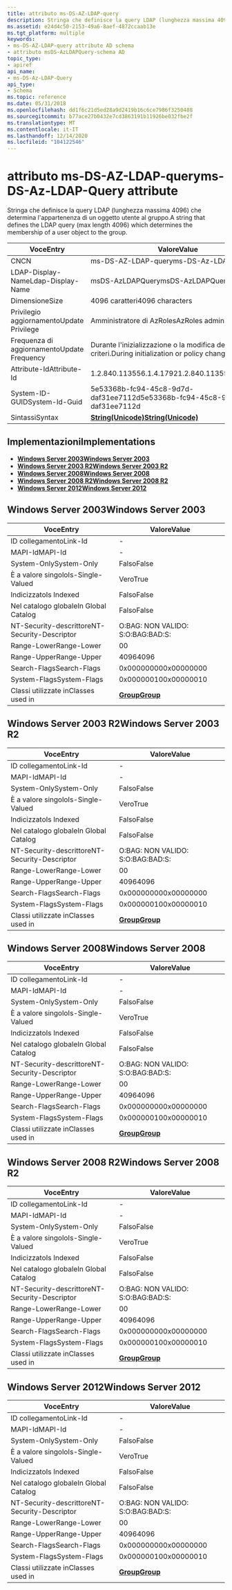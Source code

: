 ```yaml
---
title: attributo ms-DS-AZ-LDAP-query
description: Stringa che definisce la query LDAP (lunghezza massima 4096) che determina l'appartenenza di un oggetto utente al gruppo.
ms.assetid: e24d4c50-2153-49a6-8aef-4872ccaab13e
ms.tgt_platform: multiple
keywords:
- ms-DS-AZ-LDAP-query attribute AD schema
- attributo msDS-AzLDAPQuery-schema AD
topic_type:
- apiref
api_name:
- ms-DS-Az-LDAP-Query
api_type:
- Schema
ms.topic: reference
ms.date: 05/31/2018
ms.openlocfilehash: dd1f6c21d5ed28a9d2419b16c6ce7986f3250488
ms.sourcegitcommit: b77ace27b0432e7cd3863191b11926be032fbe2f
ms.translationtype: MT
ms.contentlocale: it-IT
ms.lasthandoff: 12/14/2020
ms.locfileid: "104122546"
---
```

# <a name="ms-ds-az-ldap-query-attribute"></a><span data-ttu-id="0dcc9-105">attributo ms-DS-AZ-LDAP-query</span><span class="sxs-lookup"><span data-stu-id="0dcc9-105">ms-DS-Az-LDAP-Query attribute</span></span>

<span data-ttu-id="0dcc9-106">Stringa che definisce la query LDAP (lunghezza massima 4096) che determina l'appartenenza di un oggetto utente al gruppo.</span><span class="sxs-lookup"><span data-stu-id="0dcc9-106">A string that defines the LDAP query (max length 4096) which determines the membership of a user object to the group.</span></span>



| <span data-ttu-id="0dcc9-107">Voce</span><span class="sxs-lookup"><span data-stu-id="0dcc9-107">Entry</span></span> | <span data-ttu-id="0dcc9-108">Valore</span><span class="sxs-lookup"><span data-stu-id="0dcc9-108">Value</span></span> |
|-------------------|---------------------------------------------|
| <span data-ttu-id="0dcc9-109">CN</span><span class="sxs-lookup"><span data-stu-id="0dcc9-109">CN</span></span>                | <span data-ttu-id="0dcc9-110">ms-DS-AZ-LDAP-query</span><span class="sxs-lookup"><span data-stu-id="0dcc9-110">ms-DS-Az-LDAP-Query</span></span>                         |
| <span data-ttu-id="0dcc9-111">LDAP-Display-Name</span><span class="sxs-lookup"><span data-stu-id="0dcc9-111">Ldap-Display-Name</span></span> | <span data-ttu-id="0dcc9-112">msDS-AzLDAPQuery</span><span class="sxs-lookup"><span data-stu-id="0dcc9-112">msDS-AzLDAPQuery</span></span>                            |
| <span data-ttu-id="0dcc9-113">Dimensione</span><span class="sxs-lookup"><span data-stu-id="0dcc9-113">Size</span></span>              | <span data-ttu-id="0dcc9-114">4096 caratteri</span><span class="sxs-lookup"><span data-stu-id="0dcc9-114">4096 characters</span></span>                             |
| <span data-ttu-id="0dcc9-115">Privilegio aggiornamento</span><span class="sxs-lookup"><span data-stu-id="0dcc9-115">Update Privilege</span></span>  | <span data-ttu-id="0dcc9-116">Amministratore di AzRoles</span><span class="sxs-lookup"><span data-stu-id="0dcc9-116">AzRoles admin</span></span>                               |
| <span data-ttu-id="0dcc9-117">Frequenza di aggiornamento</span><span class="sxs-lookup"><span data-stu-id="0dcc9-117">Update Frequency</span></span>  | <span data-ttu-id="0dcc9-118">Durante l'inizializzazione o la modifica dei criteri.</span><span class="sxs-lookup"><span data-stu-id="0dcc9-118">During initialization or policy change.</span></span>     |
| <span data-ttu-id="0dcc9-119">Attribute-Id</span><span class="sxs-lookup"><span data-stu-id="0dcc9-119">Attribute-Id</span></span>      | <span data-ttu-id="0dcc9-120">1.2.840.113556.1.4.1792</span><span class="sxs-lookup"><span data-stu-id="0dcc9-120">1.2.840.113556.1.4.1792</span></span>                     |
| <span data-ttu-id="0dcc9-121">System-ID-GUID</span><span class="sxs-lookup"><span data-stu-id="0dcc9-121">System-Id-Guid</span></span>    | <span data-ttu-id="0dcc9-122">5e53368b-fc94-45c8-9d7d-daf31ee7112d</span><span class="sxs-lookup"><span data-stu-id="0dcc9-122">5e53368b-fc94-45c8-9d7d-daf31ee7112d</span></span>        |
| <span data-ttu-id="0dcc9-123">Sintassi</span><span class="sxs-lookup"><span data-stu-id="0dcc9-123">Syntax</span></span>            | [<span data-ttu-id="0dcc9-124">**String(Unicode)**</span><span class="sxs-lookup"><span data-stu-id="0dcc9-124">**String(Unicode)**</span></span>](s-string-unicode.md) |



## <a name="implementations"></a><span data-ttu-id="0dcc9-125">Implementazioni</span><span class="sxs-lookup"><span data-stu-id="0dcc9-125">Implementations</span></span>

-   [<span data-ttu-id="0dcc9-126">**Windows Server 2003**</span><span class="sxs-lookup"><span data-stu-id="0dcc9-126">**Windows Server 2003**</span></span>](#windows-server-2003)
-   [<span data-ttu-id="0dcc9-127">**Windows Server 2003 R2**</span><span class="sxs-lookup"><span data-stu-id="0dcc9-127">**Windows Server 2003 R2**</span></span>](#windows-server-2003-r2)
-   [<span data-ttu-id="0dcc9-128">**Windows Server 2008**</span><span class="sxs-lookup"><span data-stu-id="0dcc9-128">**Windows Server 2008**</span></span>](#windows-server-2008)
-   [<span data-ttu-id="0dcc9-129">**Windows Server 2008 R2**</span><span class="sxs-lookup"><span data-stu-id="0dcc9-129">**Windows Server 2008 R2**</span></span>](#windows-server-2008-r2)
-   [<span data-ttu-id="0dcc9-130">**Windows Server 2012**</span><span class="sxs-lookup"><span data-stu-id="0dcc9-130">**Windows Server 2012**</span></span>](#windows-server-2012)

## <a name="windows-server-2003"></a><span data-ttu-id="0dcc9-131">Windows Server 2003</span><span class="sxs-lookup"><span data-stu-id="0dcc9-131">Windows Server 2003</span></span>



| <span data-ttu-id="0dcc9-132">Voce</span><span class="sxs-lookup"><span data-stu-id="0dcc9-132">Entry</span></span> | <span data-ttu-id="0dcc9-133">Valore</span><span class="sxs-lookup"><span data-stu-id="0dcc9-133">Value</span></span> |
|------------------------|-------------------------------------|
| <span data-ttu-id="0dcc9-134">ID collegamento</span><span class="sxs-lookup"><span data-stu-id="0dcc9-134">Link-Id</span></span>                | \-                                  |
| <span data-ttu-id="0dcc9-135">MAPI-Id</span><span class="sxs-lookup"><span data-stu-id="0dcc9-135">MAPI-Id</span></span>                | \-                                  |
| <span data-ttu-id="0dcc9-136">System-Only</span><span class="sxs-lookup"><span data-stu-id="0dcc9-136">System-Only</span></span>            | <span data-ttu-id="0dcc9-137">Falso</span><span class="sxs-lookup"><span data-stu-id="0dcc9-137">False</span></span>                               |
| <span data-ttu-id="0dcc9-138">È a valore singolo</span><span class="sxs-lookup"><span data-stu-id="0dcc9-138">Is-Single-Valued</span></span>       | <span data-ttu-id="0dcc9-139">Vero</span><span class="sxs-lookup"><span data-stu-id="0dcc9-139">True</span></span>                                |
| <span data-ttu-id="0dcc9-140">Indicizzato</span><span class="sxs-lookup"><span data-stu-id="0dcc9-140">Is Indexed</span></span>             | <span data-ttu-id="0dcc9-141">Falso</span><span class="sxs-lookup"><span data-stu-id="0dcc9-141">False</span></span>                               |
| <span data-ttu-id="0dcc9-142">Nel catalogo globale</span><span class="sxs-lookup"><span data-stu-id="0dcc9-142">In Global Catalog</span></span>      | <span data-ttu-id="0dcc9-143">Falso</span><span class="sxs-lookup"><span data-stu-id="0dcc9-143">False</span></span>                               |
| <span data-ttu-id="0dcc9-144">NT-Security-descrittore</span><span class="sxs-lookup"><span data-stu-id="0dcc9-144">NT-Security-Descriptor</span></span> | <span data-ttu-id="0dcc9-145">O:BAG: NON VALIDO: S:</span><span class="sxs-lookup"><span data-stu-id="0dcc9-145">O:BAG:BAD:S:</span></span>                        |
| <span data-ttu-id="0dcc9-146">Range-Lower</span><span class="sxs-lookup"><span data-stu-id="0dcc9-146">Range-Lower</span></span>            | <span data-ttu-id="0dcc9-147">0</span><span class="sxs-lookup"><span data-stu-id="0dcc9-147">0</span></span>                                   |
| <span data-ttu-id="0dcc9-148">Range-Upper</span><span class="sxs-lookup"><span data-stu-id="0dcc9-148">Range-Upper</span></span>            | <span data-ttu-id="0dcc9-149">4096</span><span class="sxs-lookup"><span data-stu-id="0dcc9-149">4096</span></span>                                |
| <span data-ttu-id="0dcc9-150">Search-Flags</span><span class="sxs-lookup"><span data-stu-id="0dcc9-150">Search-Flags</span></span>           | <span data-ttu-id="0dcc9-151">0x00000000</span><span class="sxs-lookup"><span data-stu-id="0dcc9-151">0x00000000</span></span>                          |
| <span data-ttu-id="0dcc9-152">System-Flags</span><span class="sxs-lookup"><span data-stu-id="0dcc9-152">System-Flags</span></span>           | <span data-ttu-id="0dcc9-153">0x00000010</span><span class="sxs-lookup"><span data-stu-id="0dcc9-153">0x00000010</span></span>                          |
| <span data-ttu-id="0dcc9-154">Classi utilizzate in</span><span class="sxs-lookup"><span data-stu-id="0dcc9-154">Classes used in</span></span>        | [<span data-ttu-id="0dcc9-155">**Group**</span><span class="sxs-lookup"><span data-stu-id="0dcc9-155">**Group**</span></span>](c-group.md)<br/> |



## <a name="windows-server-2003-r2"></a><span data-ttu-id="0dcc9-156">Windows Server 2003 R2</span><span class="sxs-lookup"><span data-stu-id="0dcc9-156">Windows Server 2003 R2</span></span>



| <span data-ttu-id="0dcc9-157">Voce</span><span class="sxs-lookup"><span data-stu-id="0dcc9-157">Entry</span></span> | <span data-ttu-id="0dcc9-158">Valore</span><span class="sxs-lookup"><span data-stu-id="0dcc9-158">Value</span></span> |
|------------------------|-------------------------------------|
| <span data-ttu-id="0dcc9-159">ID collegamento</span><span class="sxs-lookup"><span data-stu-id="0dcc9-159">Link-Id</span></span>                | \-                                  |
| <span data-ttu-id="0dcc9-160">MAPI-Id</span><span class="sxs-lookup"><span data-stu-id="0dcc9-160">MAPI-Id</span></span>                | \-                                  |
| <span data-ttu-id="0dcc9-161">System-Only</span><span class="sxs-lookup"><span data-stu-id="0dcc9-161">System-Only</span></span>            | <span data-ttu-id="0dcc9-162">Falso</span><span class="sxs-lookup"><span data-stu-id="0dcc9-162">False</span></span>                               |
| <span data-ttu-id="0dcc9-163">È a valore singolo</span><span class="sxs-lookup"><span data-stu-id="0dcc9-163">Is-Single-Valued</span></span>       | <span data-ttu-id="0dcc9-164">Vero</span><span class="sxs-lookup"><span data-stu-id="0dcc9-164">True</span></span>                                |
| <span data-ttu-id="0dcc9-165">Indicizzato</span><span class="sxs-lookup"><span data-stu-id="0dcc9-165">Is Indexed</span></span>             | <span data-ttu-id="0dcc9-166">Falso</span><span class="sxs-lookup"><span data-stu-id="0dcc9-166">False</span></span>                               |
| <span data-ttu-id="0dcc9-167">Nel catalogo globale</span><span class="sxs-lookup"><span data-stu-id="0dcc9-167">In Global Catalog</span></span>      | <span data-ttu-id="0dcc9-168">Falso</span><span class="sxs-lookup"><span data-stu-id="0dcc9-168">False</span></span>                               |
| <span data-ttu-id="0dcc9-169">NT-Security-descrittore</span><span class="sxs-lookup"><span data-stu-id="0dcc9-169">NT-Security-Descriptor</span></span> | <span data-ttu-id="0dcc9-170">O:BAG: NON VALIDO: S:</span><span class="sxs-lookup"><span data-stu-id="0dcc9-170">O:BAG:BAD:S:</span></span>                        |
| <span data-ttu-id="0dcc9-171">Range-Lower</span><span class="sxs-lookup"><span data-stu-id="0dcc9-171">Range-Lower</span></span>            | <span data-ttu-id="0dcc9-172">0</span><span class="sxs-lookup"><span data-stu-id="0dcc9-172">0</span></span>                                   |
| <span data-ttu-id="0dcc9-173">Range-Upper</span><span class="sxs-lookup"><span data-stu-id="0dcc9-173">Range-Upper</span></span>            | <span data-ttu-id="0dcc9-174">4096</span><span class="sxs-lookup"><span data-stu-id="0dcc9-174">4096</span></span>                                |
| <span data-ttu-id="0dcc9-175">Search-Flags</span><span class="sxs-lookup"><span data-stu-id="0dcc9-175">Search-Flags</span></span>           | <span data-ttu-id="0dcc9-176">0x00000000</span><span class="sxs-lookup"><span data-stu-id="0dcc9-176">0x00000000</span></span>                          |
| <span data-ttu-id="0dcc9-177">System-Flags</span><span class="sxs-lookup"><span data-stu-id="0dcc9-177">System-Flags</span></span>           | <span data-ttu-id="0dcc9-178">0x00000010</span><span class="sxs-lookup"><span data-stu-id="0dcc9-178">0x00000010</span></span>                          |
| <span data-ttu-id="0dcc9-179">Classi utilizzate in</span><span class="sxs-lookup"><span data-stu-id="0dcc9-179">Classes used in</span></span>        | [<span data-ttu-id="0dcc9-180">**Group**</span><span class="sxs-lookup"><span data-stu-id="0dcc9-180">**Group**</span></span>](c-group.md)<br/> |



## <a name="windows-server-2008"></a><span data-ttu-id="0dcc9-181">Windows Server 2008</span><span class="sxs-lookup"><span data-stu-id="0dcc9-181">Windows Server 2008</span></span>



| <span data-ttu-id="0dcc9-182">Voce</span><span class="sxs-lookup"><span data-stu-id="0dcc9-182">Entry</span></span> | <span data-ttu-id="0dcc9-183">Valore</span><span class="sxs-lookup"><span data-stu-id="0dcc9-183">Value</span></span> |
|------------------------|-------------------------------------|
| <span data-ttu-id="0dcc9-184">ID collegamento</span><span class="sxs-lookup"><span data-stu-id="0dcc9-184">Link-Id</span></span>                | \-                                  |
| <span data-ttu-id="0dcc9-185">MAPI-Id</span><span class="sxs-lookup"><span data-stu-id="0dcc9-185">MAPI-Id</span></span>                | \-                                  |
| <span data-ttu-id="0dcc9-186">System-Only</span><span class="sxs-lookup"><span data-stu-id="0dcc9-186">System-Only</span></span>            | <span data-ttu-id="0dcc9-187">Falso</span><span class="sxs-lookup"><span data-stu-id="0dcc9-187">False</span></span>                               |
| <span data-ttu-id="0dcc9-188">È a valore singolo</span><span class="sxs-lookup"><span data-stu-id="0dcc9-188">Is-Single-Valued</span></span>       | <span data-ttu-id="0dcc9-189">Vero</span><span class="sxs-lookup"><span data-stu-id="0dcc9-189">True</span></span>                                |
| <span data-ttu-id="0dcc9-190">Indicizzato</span><span class="sxs-lookup"><span data-stu-id="0dcc9-190">Is Indexed</span></span>             | <span data-ttu-id="0dcc9-191">Falso</span><span class="sxs-lookup"><span data-stu-id="0dcc9-191">False</span></span>                               |
| <span data-ttu-id="0dcc9-192">Nel catalogo globale</span><span class="sxs-lookup"><span data-stu-id="0dcc9-192">In Global Catalog</span></span>      | <span data-ttu-id="0dcc9-193">Falso</span><span class="sxs-lookup"><span data-stu-id="0dcc9-193">False</span></span>                               |
| <span data-ttu-id="0dcc9-194">NT-Security-descrittore</span><span class="sxs-lookup"><span data-stu-id="0dcc9-194">NT-Security-Descriptor</span></span> | <span data-ttu-id="0dcc9-195">O:BAG: NON VALIDO: S:</span><span class="sxs-lookup"><span data-stu-id="0dcc9-195">O:BAG:BAD:S:</span></span>                        |
| <span data-ttu-id="0dcc9-196">Range-Lower</span><span class="sxs-lookup"><span data-stu-id="0dcc9-196">Range-Lower</span></span>            | <span data-ttu-id="0dcc9-197">0</span><span class="sxs-lookup"><span data-stu-id="0dcc9-197">0</span></span>                                   |
| <span data-ttu-id="0dcc9-198">Range-Upper</span><span class="sxs-lookup"><span data-stu-id="0dcc9-198">Range-Upper</span></span>            | <span data-ttu-id="0dcc9-199">4096</span><span class="sxs-lookup"><span data-stu-id="0dcc9-199">4096</span></span>                                |
| <span data-ttu-id="0dcc9-200">Search-Flags</span><span class="sxs-lookup"><span data-stu-id="0dcc9-200">Search-Flags</span></span>           | <span data-ttu-id="0dcc9-201">0x00000000</span><span class="sxs-lookup"><span data-stu-id="0dcc9-201">0x00000000</span></span>                          |
| <span data-ttu-id="0dcc9-202">System-Flags</span><span class="sxs-lookup"><span data-stu-id="0dcc9-202">System-Flags</span></span>           | <span data-ttu-id="0dcc9-203">0x00000010</span><span class="sxs-lookup"><span data-stu-id="0dcc9-203">0x00000010</span></span>                          |
| <span data-ttu-id="0dcc9-204">Classi utilizzate in</span><span class="sxs-lookup"><span data-stu-id="0dcc9-204">Classes used in</span></span>        | [<span data-ttu-id="0dcc9-205">**Group**</span><span class="sxs-lookup"><span data-stu-id="0dcc9-205">**Group**</span></span>](c-group.md)<br/> |



## <a name="windows-server-2008-r2"></a><span data-ttu-id="0dcc9-206">Windows Server 2008 R2</span><span class="sxs-lookup"><span data-stu-id="0dcc9-206">Windows Server 2008 R2</span></span>



| <span data-ttu-id="0dcc9-207">Voce</span><span class="sxs-lookup"><span data-stu-id="0dcc9-207">Entry</span></span> | <span data-ttu-id="0dcc9-208">Valore</span><span class="sxs-lookup"><span data-stu-id="0dcc9-208">Value</span></span> |
|------------------------|-------------------------------------|
| <span data-ttu-id="0dcc9-209">ID collegamento</span><span class="sxs-lookup"><span data-stu-id="0dcc9-209">Link-Id</span></span>                | \-                                  |
| <span data-ttu-id="0dcc9-210">MAPI-Id</span><span class="sxs-lookup"><span data-stu-id="0dcc9-210">MAPI-Id</span></span>                | \-                                  |
| <span data-ttu-id="0dcc9-211">System-Only</span><span class="sxs-lookup"><span data-stu-id="0dcc9-211">System-Only</span></span>            | <span data-ttu-id="0dcc9-212">Falso</span><span class="sxs-lookup"><span data-stu-id="0dcc9-212">False</span></span>                               |
| <span data-ttu-id="0dcc9-213">È a valore singolo</span><span class="sxs-lookup"><span data-stu-id="0dcc9-213">Is-Single-Valued</span></span>       | <span data-ttu-id="0dcc9-214">Vero</span><span class="sxs-lookup"><span data-stu-id="0dcc9-214">True</span></span>                                |
| <span data-ttu-id="0dcc9-215">Indicizzato</span><span class="sxs-lookup"><span data-stu-id="0dcc9-215">Is Indexed</span></span>             | <span data-ttu-id="0dcc9-216">Falso</span><span class="sxs-lookup"><span data-stu-id="0dcc9-216">False</span></span>                               |
| <span data-ttu-id="0dcc9-217">Nel catalogo globale</span><span class="sxs-lookup"><span data-stu-id="0dcc9-217">In Global Catalog</span></span>      | <span data-ttu-id="0dcc9-218">Falso</span><span class="sxs-lookup"><span data-stu-id="0dcc9-218">False</span></span>                               |
| <span data-ttu-id="0dcc9-219">NT-Security-descrittore</span><span class="sxs-lookup"><span data-stu-id="0dcc9-219">NT-Security-Descriptor</span></span> | <span data-ttu-id="0dcc9-220">O:BAG: NON VALIDO: S:</span><span class="sxs-lookup"><span data-stu-id="0dcc9-220">O:BAG:BAD:S:</span></span>                        |
| <span data-ttu-id="0dcc9-221">Range-Lower</span><span class="sxs-lookup"><span data-stu-id="0dcc9-221">Range-Lower</span></span>            | <span data-ttu-id="0dcc9-222">0</span><span class="sxs-lookup"><span data-stu-id="0dcc9-222">0</span></span>                                   |
| <span data-ttu-id="0dcc9-223">Range-Upper</span><span class="sxs-lookup"><span data-stu-id="0dcc9-223">Range-Upper</span></span>            | <span data-ttu-id="0dcc9-224">4096</span><span class="sxs-lookup"><span data-stu-id="0dcc9-224">4096</span></span>                                |
| <span data-ttu-id="0dcc9-225">Search-Flags</span><span class="sxs-lookup"><span data-stu-id="0dcc9-225">Search-Flags</span></span>           | <span data-ttu-id="0dcc9-226">0x00000000</span><span class="sxs-lookup"><span data-stu-id="0dcc9-226">0x00000000</span></span>                          |
| <span data-ttu-id="0dcc9-227">System-Flags</span><span class="sxs-lookup"><span data-stu-id="0dcc9-227">System-Flags</span></span>           | <span data-ttu-id="0dcc9-228">0x00000010</span><span class="sxs-lookup"><span data-stu-id="0dcc9-228">0x00000010</span></span>                          |
| <span data-ttu-id="0dcc9-229">Classi utilizzate in</span><span class="sxs-lookup"><span data-stu-id="0dcc9-229">Classes used in</span></span>        | [<span data-ttu-id="0dcc9-230">**Group**</span><span class="sxs-lookup"><span data-stu-id="0dcc9-230">**Group**</span></span>](c-group.md)<br/> |



## <a name="windows-server-2012"></a><span data-ttu-id="0dcc9-231">Windows Server 2012</span><span class="sxs-lookup"><span data-stu-id="0dcc9-231">Windows Server 2012</span></span>



| <span data-ttu-id="0dcc9-232">Voce</span><span class="sxs-lookup"><span data-stu-id="0dcc9-232">Entry</span></span> | <span data-ttu-id="0dcc9-233">Valore</span><span class="sxs-lookup"><span data-stu-id="0dcc9-233">Value</span></span> |
|------------------------|-------------------------------------|
| <span data-ttu-id="0dcc9-234">ID collegamento</span><span class="sxs-lookup"><span data-stu-id="0dcc9-234">Link-Id</span></span>                | \-                                  |
| <span data-ttu-id="0dcc9-235">MAPI-Id</span><span class="sxs-lookup"><span data-stu-id="0dcc9-235">MAPI-Id</span></span>                | \-                                  |
| <span data-ttu-id="0dcc9-236">System-Only</span><span class="sxs-lookup"><span data-stu-id="0dcc9-236">System-Only</span></span>            | <span data-ttu-id="0dcc9-237">Falso</span><span class="sxs-lookup"><span data-stu-id="0dcc9-237">False</span></span>                               |
| <span data-ttu-id="0dcc9-238">È a valore singolo</span><span class="sxs-lookup"><span data-stu-id="0dcc9-238">Is-Single-Valued</span></span>       | <span data-ttu-id="0dcc9-239">Vero</span><span class="sxs-lookup"><span data-stu-id="0dcc9-239">True</span></span>                                |
| <span data-ttu-id="0dcc9-240">Indicizzato</span><span class="sxs-lookup"><span data-stu-id="0dcc9-240">Is Indexed</span></span>             | <span data-ttu-id="0dcc9-241">Falso</span><span class="sxs-lookup"><span data-stu-id="0dcc9-241">False</span></span>                               |
| <span data-ttu-id="0dcc9-242">Nel catalogo globale</span><span class="sxs-lookup"><span data-stu-id="0dcc9-242">In Global Catalog</span></span>      | <span data-ttu-id="0dcc9-243">Falso</span><span class="sxs-lookup"><span data-stu-id="0dcc9-243">False</span></span>                               |
| <span data-ttu-id="0dcc9-244">NT-Security-descrittore</span><span class="sxs-lookup"><span data-stu-id="0dcc9-244">NT-Security-Descriptor</span></span> | <span data-ttu-id="0dcc9-245">O:BAG: NON VALIDO: S:</span><span class="sxs-lookup"><span data-stu-id="0dcc9-245">O:BAG:BAD:S:</span></span>                        |
| <span data-ttu-id="0dcc9-246">Range-Lower</span><span class="sxs-lookup"><span data-stu-id="0dcc9-246">Range-Lower</span></span>            | <span data-ttu-id="0dcc9-247">0</span><span class="sxs-lookup"><span data-stu-id="0dcc9-247">0</span></span>                                   |
| <span data-ttu-id="0dcc9-248">Range-Upper</span><span class="sxs-lookup"><span data-stu-id="0dcc9-248">Range-Upper</span></span>            | <span data-ttu-id="0dcc9-249">4096</span><span class="sxs-lookup"><span data-stu-id="0dcc9-249">4096</span></span>                                |
| <span data-ttu-id="0dcc9-250">Search-Flags</span><span class="sxs-lookup"><span data-stu-id="0dcc9-250">Search-Flags</span></span>           | <span data-ttu-id="0dcc9-251">0x00000000</span><span class="sxs-lookup"><span data-stu-id="0dcc9-251">0x00000000</span></span>                          |
| <span data-ttu-id="0dcc9-252">System-Flags</span><span class="sxs-lookup"><span data-stu-id="0dcc9-252">System-Flags</span></span>           | <span data-ttu-id="0dcc9-253">0x00000010</span><span class="sxs-lookup"><span data-stu-id="0dcc9-253">0x00000010</span></span>                          |
| <span data-ttu-id="0dcc9-254">Classi utilizzate in</span><span class="sxs-lookup"><span data-stu-id="0dcc9-254">Classes used in</span></span>        | [<span data-ttu-id="0dcc9-255">**Group**</span><span class="sxs-lookup"><span data-stu-id="0dcc9-255">**Group**</span></span>](c-group.md)<br/> |



 

 





